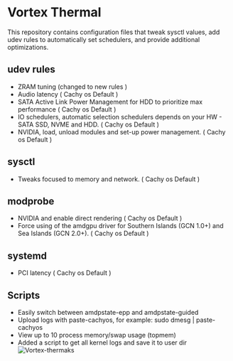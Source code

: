 # Vortex Thermal
This repository contains configuration files that tweak sysctl values, add udev rules to automatically set schedulers, and provide additional optimizations.

## udev rules
- ZRAM tuning (changed to new rules )
- Audio latency ( Cachy os Default )
- SATA Active Link Power Management for HDD to prioritize max performance ( Cachy os Default ) 
- IO schedulers, automatic selection schedulers depends on your HW - SATA SSD, NVME and HDD. ( Cachy os Default )
- NVIDIA, load, unload modules and set-up power management. ( Cachy os Default )

## sysctl
- Tweaks focused to memory and network. ( Cachy os Default )

## modprobe
- NVIDIA and enable direct rendering ( Cachy os Default )
- Force using of the amdgpu driver for Southern Islands (GCN 1.0+) and Sea Islands (GCN 2.0+). ( Cachy os Default )

## systemd
- PCI latency ( Cachy os Default )
 
## Scripts
- Easily switch between amdpstate-epp and amdpstate-guided
- Upload logs with paste-cachyos, for example: sudo dmesg | paste-cachyos
- View up to 10 process memory/swap usage (topmem)
- Added a script to get all kernel logs and save it to user dir
![Vortex-thermaks](https://github.com/user-attachments/assets/c74db376-e043-4bab-ba40-2afe97f13126)
